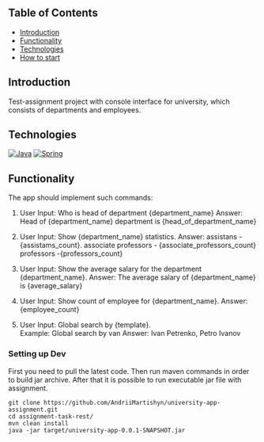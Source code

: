 

## Table of Contents
- [Introduction](#introduction)
- [Functionality](#functionality)
- [Technologies](#technologies)
- [How to start](#setting-up-dev)


## Introduction
Test-assignment project with console interface for university, which consists of departments and employees.

## Technologies
[![Java](https://img.shields.io/badge/Java-ED8B00?style=for-the-badge&logo=java&logoColor=white)](https://openjdk.org/)
[![Spring](https://img.shields.io/badge/Spring-6DB33F?style=for-the-badge&logo=spring&logoColor=white)](https://spring.io/)


## Functionality
The app should implement such commands:

1.  User Input: Who is head of department {department_name}
Answer: Head of {department_name} department is {head_of_department_name}

2.  User Input: Show {department_name} statistics.
Answer: assistans - {assistams_count}.
associate professors - {associate_professors_count}
professors -{professors_count}

3. User Input: Show the average salary for the department {department_name}.
Answer: The average salary of {department_name} is {average_salary}

4. User Input: Show count of employee for {department_name}.
Answer: {employee_count}

5. User Input: Global search by {template}.   
Example: Global search by van
Answer: Ivan Petrenko, Petro Ivanov


### Setting up Dev

First you need to pull the latest code. Then run maven commands in order to build jar archive. 
After that it is possible to run executable jar file with assignment.

```shell
git clone https://github.com/AndriiMartishyn/university-app-assignment.git
cd assignment-task-rest/
mvn clean install
java -jar target/university-app-0.0.1-SNAPSHOT.jar

```
